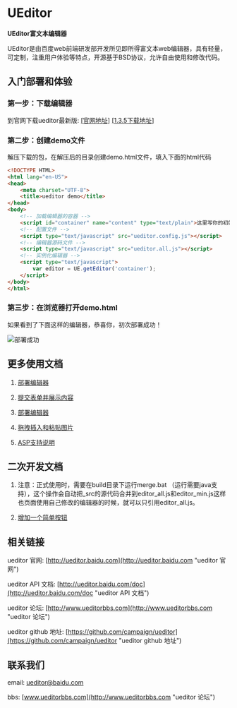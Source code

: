 UEditor
======

**UEditor富文本编辑器**

UEditor是由百度web前端研发部开发所见即所得富文本web编辑器，具有轻量，可定制，注重用户体验等特点，开源基于BSD协议，允许自由使用和修改代码。

## 入门部署和体验 ##

### 第一步：下载编辑器 ###

到官网下载ueditor最新版: [[官网地址]](http://ueditor.baidu.com/website/download.html#ueditor "官网地址") [[1.3.5下载地址]](http://ueditor.baidu.com/build/build_down.php?t=1_3_5-src)

### 第二步：创建demo文件 ###
解压下载的包，在解压后的目录创建demo.html文件，填入下面的html代码

```html
<!DOCTYPE HTML>
<html lang="en-US">
<head>
	<meta charset="UTF-8">
	<title>ueditor demo</title>
</head>
<body>
	<!-- 加载编辑器的容器 -->
	<script id="container" name="content" type="text/plain">这里写你的初始化内容</script>
	<!-- 配置文件 -->
	<script type="text/javascript" src="ueditor.config.js"></script>
	<!-- 编辑器源码文件 -->
	<script type="text/javascript" src="ueditor.all.js"></script>
	<!-- 实例化编辑器 -->
	<script type="text/javascript">
	    var editor = UE.getEditor('container');
	</script>
</body>
</html>
```

### 第三步：在浏览器打开demo.html ###

如果看到了下面这样的编辑器，恭喜你，初次部署成功！

![部署成功](http://www.ueditorbbs.com/data/attachment/forum/201311/01/180213cop7scr30s3p9wc0.png)

## 更多使用文档 ##

1. [部署编辑器](_doc/部署编辑器.md "部署编辑器")

2. [提交表单并展示内容](_doc/提交表单并展示内容.md "提交表单并展示内容")

3. [部署编辑器](_doc/路径配置.md "路径配置")

4. [拖拽插入和粘贴图片](_doc/拖拽插入和粘贴图片.md "拖拽插入和粘贴图片")

5. [ASP支持说明](_doc/ASP支持说明.md "ASP支持说明")

## 二次开发文档 ##

1. 注意：正式使用时，需要在build目录下运行merge.bat （运行需要java支持），这个操作会自动把_src的源代码合并到editor_all.js和editor_min.js这样也页面使用自己修改的编辑器的时候，就可以只引用editor_all.js。

2. [增加一个简单按钮](_doc/增加一个简单按钮.md "增加一个简单按钮")

## 相关链接 ##

ueditor 官网: [http://ueditor.baidu.com](http://ueditor.baidu.com "ueditor 官网")

ueditor API 文档: [http://ueditor.baidu.com/doc](http://ueditor.baidu.com/doc "ueditor API 文档")

ueditor 论坛: [http://www.ueditorbbs.com](http://www.ueditorbbs.com "ueditor 论坛")

ueditor github 地址: [https://github.com/campaign/ueditor](https://github.com/campaign/ueditor "ueditor github 地址")

## 联系我们 ##

email: [ueditor@baidu.com](mailto://email:ueditor@baidu.com "发邮件给ueditor开发组")

bbs: [www.ueditorbbs.com](http://www.ueditorbbs.com "ueditor 论坛")
